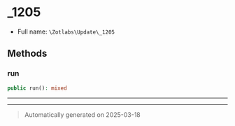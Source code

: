 
# _1205





* Full name: `\Zotlabs\Update\_1205`




## Methods


### run



```php
public run(): mixed
```












***


***
> Automatically generated on 2025-03-18
